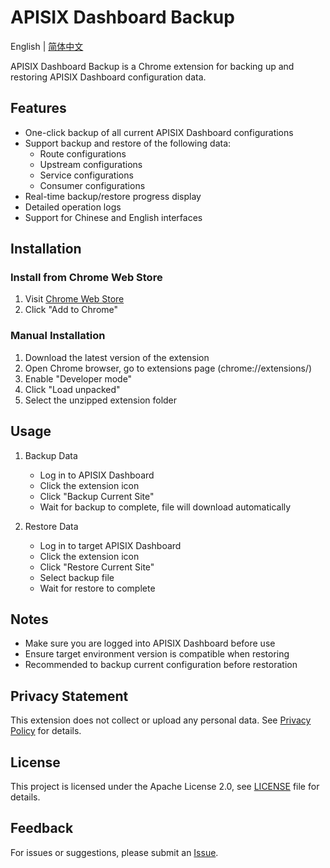 # APISIX Dashboard Backup

English | [简体中文](./README.md)

APISIX Dashboard Backup is a Chrome extension for backing up and restoring APISIX Dashboard configuration data.

## Features

- One-click backup of all current APISIX Dashboard configurations
- Support backup and restore of the following data:
  - Route configurations
  - Upstream configurations
  - Service configurations
  - Consumer configurations
- Real-time backup/restore progress display
- Detailed operation logs
- Support for Chinese and English interfaces

## Installation

### Install from Chrome Web Store
1. Visit [Chrome Web Store](https://chrome.google.com/webstore/detail/[extension-id])
2. Click "Add to Chrome"

### Manual Installation
1. Download the latest version of the extension
2. Open Chrome browser, go to extensions page (chrome://extensions/)
3. Enable "Developer mode"
4. Click "Load unpacked"
5. Select the unzipped extension folder

## Usage

1. Backup Data
   - Log in to APISIX Dashboard
   - Click the extension icon
   - Click "Backup Current Site"
   - Wait for backup to complete, file will download automatically

2. Restore Data
   - Log in to target APISIX Dashboard
   - Click the extension icon
   - Click "Restore Current Site"
   - Select backup file
   - Wait for restore to complete

## Notes

- Make sure you are logged into APISIX Dashboard before use
- Ensure target environment version is compatible when restoring
- Recommended to backup current configuration before restoration

## Privacy Statement

This extension does not collect or upload any personal data. See [Privacy Policy](./PRIVACY.md) for details.

## License

This project is licensed under the Apache License 2.0, see [LICENSE](./LICENSE) file for details.

## Feedback

For issues or suggestions, please submit an [Issue](https://github.com/[your-repo]/issues). 